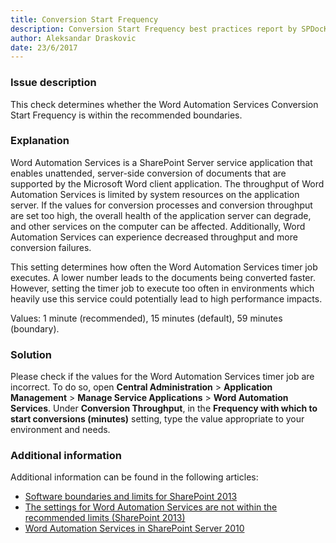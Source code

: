 ```yaml
---
title: Conversion Start Frequency
description: Conversion Start Frequency best practices report by SPDocKit determines whether the Word Automation Services Conversion Start Frequency is within the recommended boundaries.
author: Aleksandar Draskovic 
date: 23/6/2017
---
```

### Issue description
This check determines whether the Word Automation Services Conversion Start Frequency is within the recommended boundaries.
### Explanation
Word Automation Services is a SharePoint Server service application that enables unattended, server-side conversion of documents that are supported by the Microsoft Word client application. The throughput of Word Automation Services is limited by system resources on the application server. If the values for conversion processes and conversion throughput are set too high, the overall health of the application server can degrade, and other services on the computer can be affected. Additionally, Word Automation Services can experience decreased throughput and more conversion failures.

This setting determines how often the Word Automation Services timer job executes. A lower number leads to the documents being converted faster. However, setting the timer job to execute too often in environments which heavily use this service could potentially lead to high performance impacts.

Values: 1 minute (recommended), 15 minutes (default), 59 minutes (boundary).
### Solution
Please check if the values for the Word Automation Services timer job are incorrect. To do so, open **Central Administration** > **Application Management** > **Manage Service Applications** > **Word Automation Services**. Under **Conversion Throughput**, in the **Frequency with which to start conversions (minutes)** setting, type the value appropriate to your environment and needs.
### Additional information 
Additional information can be found in the following articles:
* [Software boundaries and limits for SharePoint 2013](https://technet.microsoft.com/en-us/library/cc262787.aspx)
* [The settings for Word Automation Services are not within the recommended limits (SharePoint 2013)](https://technet.microsoft.com/en-us/library/hh487292.aspx)
* <a href="https://msdn.microsoft.com/en-us/library/ee558278(v=office.14).aspx">Word Automation Services in SharePoint Server 2010</a>